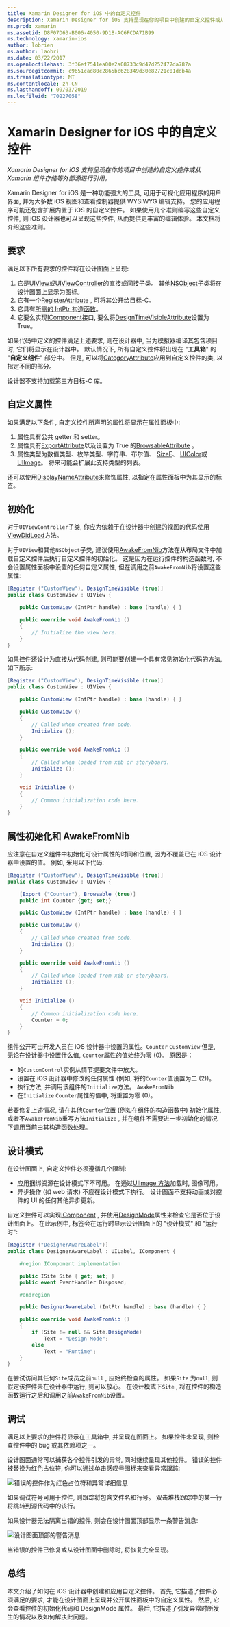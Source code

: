 ```yaml
---
title: Xamarin Designer for iOS 中的自定义控件
description: Xamarin Designer for iOS 支持呈现在你的项目中创建的自定义控件或从 Xamarin 组件存储等外部源进行引用。
ms.prod: xamarin
ms.assetid: D8F07D63-B006-4050-9D1B-AC6FCDA71B99
ms.technology: xamarin-ios
author: lobrien
ms.author: laobri
ms.date: 03/22/2017
ms.openlocfilehash: 3f36ef7541ea00e2a08733c9d47d252477da787a
ms.sourcegitcommit: c9651cad80c2865bc628349d30e82721c01ddb4a
ms.translationtype: MT
ms.contentlocale: zh-CN
ms.lasthandoff: 09/03/2019
ms.locfileid: "70227058"
---
```

# <a name="custom-controls-in-the-xamarin-designer-for-ios"></a>Xamarin Designer for iOS 中的自定义控件

_Xamarin Designer for iOS 支持呈现在你的项目中创建的自定义控件或从 Xamarin 组件存储等外部源进行引用。_

Xamarin Designer for iOS 是一种功能强大的工具, 可用于可视化应用程序的用户界面, 并为大多数 iOS 视图和查看控制器提供 WYSIWYG 编辑支持。 您的应用程序可能还包含扩展内置于 iOS 的自定义控件。 如果使用几个准则编写这些自定义控件, 则 iOS 设计器也可以呈现这些控件, 从而提供更丰富的编辑体验。 本文档将介绍这些准则。

## <a name="requirements"></a>要求

满足以下所有要求的控件将在设计图面上呈现:

1. 它是[UIView](xref:UIKit.UIView)或[UIViewController](xref:UIKit.UIViewController)的直接或间接子类。 其他[NSObject](xref:Foundation.NSObject)子类将在设计图面上显示为图标。
2. 它有一个[RegisterAttribute](xref:Foundation.RegisterAttribute) , 可将其公开给目标-C。
3. 它具有[所需的 IntPtr 构造函数](~/ios/internals/api-design/index.md)。
4. 它要么实现[IComponent](xref:System.ComponentModel.IComponent)接口, 要么将[DesignTimeVisibleAttribute](xref:System.ComponentModel.DesignTimeVisibleAttribute)设置为 True。

如果代码中定义的控件满足上述要求, 则在设计器中, 当为模拟器编译其包含项目时, 它们将显示在设计器中。 默认情况下, 所有自定义控件将出现在 "**工具箱**" 的 "**自定义组件**" 部分中。 但是, 可以将[CategoryAttribute](xref:System.ComponentModel.CategoryAttribute)应用到自定义控件的类, 以指定不同的部分。

设计器不支持加载第三方目标-C 库。

## <a name="custom-properties"></a>自定义属性

如果满足以下条件, 自定义控件所声明的属性将显示在属性面板中:

1. 属性具有公共 getter 和 setter。
1. 属性具有[ExportAttribute](xref:Foundation.ExportAttribute)以及设置为 True 的[BrowsableAttribute](xref:System.ComponentModel.BrowsableAttribute) 。
1. 属性类型为数值类型、枚举类型、字符串、布尔值、 [SizeF](xref:System.Drawing.SizeF)、 [UIColor](xref:UIKit.UIColor)或[UIImage](xref:UIKit.UIImage)。 将来可能会扩展此支持类型的列表。


还可以使用[DisplayNameAttribute](xref:System.ComponentModel.DisplayNameAttribute)来修饰属性, 以指定在属性面板中为其显示的标签。

## <a name="initialization"></a>初始化

对于`UIViewController`子类, 你应为依赖于在设计器中创建的视图的代码使用[ViewDidLoad](xref:UIKit.UIViewController.ViewDidLoad)方法。

对于`UIView`和其他`NSObject`子类, 建议使用[AwakeFromNib](xref:Foundation.NSObject.AwakeFromNib)方法在从布局文件中加载自定义控件后执行自定义控件的初始化。 这是因为在运行控件的构造函数时, 不会设置属性面板中设置的任何自定义属性, 但在调用之前`AwakeFromNib`将设置这些属性:


```csharp
[Register ("CustomView"), DesignTimeVisible (true)]
public class CustomView : UIView {

    public CustomView (IntPtr handle) : base (handle) { }

    public override void AwakeFromNib ()
    {
        // Initialize the view here.
    }
}
```

如果控件还设计为直接从代码创建, 则可能要创建一个具有常见初始化代码的方法, 如下所示:

```csharp
[Register ("CustomView"), DesignTimeVisible (true)]
public class CustomView : UIView {

    public CustomView (IntPtr handle) : base (handle) { }

    public CustomView ()
    {
        // Called when created from code.
        Initialize ();
    }

    public override void AwakeFromNib ()
    {
        // Called when loaded from xib or storyboard.
        Initialize ();
    }

    void Initialize ()
    {
        // Common initialization code here.
    }
}
```

## <a name="property-initialization-and-awakefromnib"></a>属性初始化和 AwakeFromNib

应注意在自定义组件中初始化可设计属性的时间和位置, 因为不覆盖已在 iOS 设计器中设置的值。 例如, 采用以下代码:

```csharp
[Register ("CustomView"), DesignTimeVisible (true)]
public class CustomView : UIView {

    [Export ("Counter"), Browsable (true)]
    public int Counter {get; set;}

    public CustomView (IntPtr handle) : base (handle) { }

    public CustomView ()
    {
        // Called when created from code.
        Initialize ();
    }

    public override void AwakeFromNib ()
    {
        // Called when loaded from xib or storyboard.
        Initialize ();
    }

    void Initialize ()
    {
        // Common initialization code here.
        Counter = 0;
    }
}
```

组件公开可由开发人员在 iOS 设计器中设置的属性。`Counter` `CustomView` 但是, 无论在设计器中设置什么值, `Counter`属性的值始终为零 (0)。 原因是：

- 的`CustomControl`实例从情节提要文件中放大。
- 设置在 iOS 设计器中修改的任何属性 (例如, 将的`Counter`值设置为二 (2))。
- 执行方法, 并调用该组件的`Initialize`方法。 `AwakeFromNib`
- 在`Initialize` `Counter`属性的值中, 将重置为零 (0)。


若要修复上述情况, 请在其他`Counter`位置 (例如在组件的构造函数中) 初始化属性, 或者不`AwakeFromNib`重写方法`Initialize` , 并在组件不需要进一步初始化的情况下调用当前由其构造函数处理。

## <a name="design-mode"></a>设计模式

在设计图面上, 自定义控件必须遵循几个限制:

- 应用捆绑资源在设计模式下不可用。 在通过[UIImage 方法](xref:UIKit.UIImage)加载时, 图像可用。
- 异步操作 (如 web 请求) 不应在设计模式下执行。 设计图面不支持动画或对控件的 UI 的任何其他异步更新。


自定义控件可以实现[IComponent](xref:System.ComponentModel.IComponent) , 并使用[DesignMode](xref:System.ComponentModel.ISite.DesignMode)属性来检查它是否位于设计图面上。 在此示例中, 标签会在运行时显示设计图面上的 "设计模式" 和 "运行时":

```csharp
[Register ("DesignerAwareLabel")]
public class DesignerAwareLabel : UILabel, IComponent {

    #region IComponent implementation

    public ISite Site { get; set; }
    public event EventHandler Disposed;

    #endregion

    public DesignerAwareLabel (IntPtr handle) : base (handle) { }

    public override void AwakeFromNib ()
    {
        if (Site != null && Site.DesignMode)
            Text = "Design Mode";
        else
            Text = "Runtime";
    }
}
```

在尝试访问其任何`Site`成员之前`null` , 应始终检查的属性。 如果`Site` 为`null`, 则假定该控件未在设计器中运行, 则可以放心。
在设计模式下`Site` , 将在控件的构造函数运行之后和调用之前`AwakeFromNib`设置。

## <a name="debugging"></a>调试

满足以上要求的控件将显示在工具箱中, 并呈现在图面上。
如果控件未呈现, 则检查控件中的 bug 或其依赖项之一。

设计图面通常可以捕获各个控件引发的异常, 同时继续呈现其他控件。 错误的控件被替换为红色占位符, 你可以通过单击感叹号图标来查看异常跟踪:

 ![](ios-designable-controls-overview-images/exception-box.png "错误的控件作为红色占位符和异常详细信息")

如果调试符号可用于控件, 则跟踪将包含文件名和行号。
双击堆栈跟踪中的某一行将跳转到源代码中的该行。

如果设计器无法隔离出错的控件, 则会在设计图面顶部显示一条警告消息:

 ![](ios-designable-controls-overview-images/info-bar.png "设计图面顶部的警告消息")

当错误的控件已修复或从设计图面中删除时, 将恢复完全呈现。

## <a name="summary"></a>总结

本文介绍了如何在 iOS 设计器中创建和应用自定义控件。 首先, 它描述了控件必须满足的要求, 才能在设计图面上呈现并公开属性面板中的自定义属性。 然后, 它会查看控件的初始化代码和 DesignMode 属性。 最后, 它描述了引发异常时所发生的情况以及如何解决此问题。
